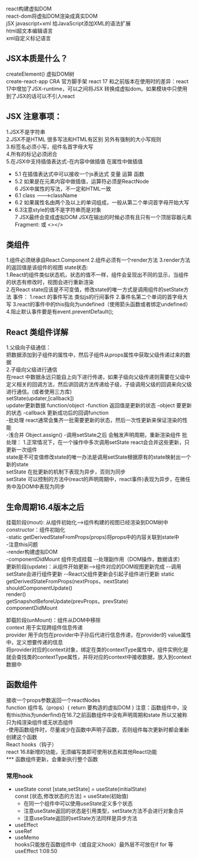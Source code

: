 <!-- 倒序 -->
react构建虚拟DOM  
react-dom将虚拟DOM渲染成真实DOM  
jSX javascript+xml 给JavaScript添加XML的语法扩展  
html超文本编辑语言  
xml自定义标记语言
## JSX本质是什么？
createElement()  虚拟DOM树  
create-react-app CRA 官方脚手架
react 17 和之前版本在使用时的差异：react 17中增加了JSX-runtime，可以之间将JSX 转换成虚拟dom。如果模块中只使用到了JSX的话可以不引人react
## JSX 注意事项：
1.JSX不是字符串  
2.JSX不是HTML 很多写法和HTML有区别 另外有强制的大小写规则  
3.标签名必须小写，组件名首字母大写  
4.所有的标记必须闭合  
5.在JSX中支持插值表达式-在内容中做插值 在属性中做插值  
- 5.1  在插值表达式中可以接收一个js表达式 变量 运算 函数
- 5.2  如果是在元素内容中做插值，运算符必须是ReactNode  
6 JSX中属性的写法，不一定和HTML一致  
- 6.1 class --->className  
- 6.2 如果属性名由两个及以上的单词组成，一般从第二个单词首字母开始大写
- 6.3注意style的值不是字符串而是对象  
7 JSX最终会变成虚拟DOM JSX在输出的时候必须有且只有一个顶层容器元素 Fragment:<Fragment></Fragment>  或 <></>  
## 类组件  
1.组件必须继承自React.Component
2.组件必须有一个render方法
3.render方法的返回值是该组件的视图
 state状态:  
 1.React的组件类似状态机，状态的值不一样，组件会呈现出不同的显示，当组件的状态有修改时，视图会进行重新渲染  
 2.在React state应该是不可变值，修改state的唯一方式是调用组件的setState方法
 事件：
 1.react 的事件写法 类似js的行间事件
 2.事件名第二个单词的首字母大写
 3.react的事件中的this指向为undefined（使用箭头函数或者绑定undefined）
 4.阻止默认事件要是有event.preventDefault();  
## React 类组件详解
1.父级向子级通信：  
把数据添加到子组件的属性中，然后子组件从props属性中获取父级传递过来的数据  
2.子级向父级进行通信  
在react 中数据永远只能自上向下进行传递，如果子级向父级传递则需要在父级中定义相关的回调方法，然后讲回调方法传递给子级，子级调用父级的回调来向父级进行通信。(或者使用三方库)  
setState(updater,[callback])  
updater更新数据 function/object
-function  返回值是更新的状态
-object 要更新的状态
-callback 更新成功后的回调function  
-批处理 react通常会集齐一批需要更新的状态，然后一次性更新来保证渲染的性能  
-浅合并 Object.assign()
-调用setState之后 会触发声明周期，重新渲染组件
批处理：
1.正常情况下，在一个操作中多次调用setState react会合并这些更新，只更新一次组件  
state是不可变值修改state的唯一办法是调用setState根据原有的state映射出一个新的state  
setState 在批更新的机制下表现为异步，否则为同步  
setState 可以控制的方法中(react的声明周期中，react事件)表现为异步，在微任务中及DOM中表现为同步 
## 生命周期16.4版本之后  
挂载阶段(mout):  从组件初始化-->组件构建的视图已经渲染到DOM树中  
constructor：组件初始化  
  -static getDerivedStateFromProps(props)将props中的内容关联到state中  
  -注意this问题  
  -render构建虚拟DOM  
  -componentDidMount 组件完成挂载 
   --处理副作用（DOM操作，数据请求）  
更新阶段(update)：从组件开始更新-->组件对应的DOM视图更新完成
    --调用setState会进行组件更新
    --React父组件更新会引起子组件进行更新 
    static getDerivedStateFromProps(nextProps，nextState)  
    shouldComponentUpdate()  
    render()  
    getSnapshotBeforeUpdate(prevProps，prevState)  
    componentDidMount  

卸载阶段(unMount)：组件从DOM中移除  
context 用于实现跨组件信息传递  
provider 用于向包在provider中子孙后代进行信息传递，在provider的 value属性中，定义想要传递的信息  
将provider对应的context对象，绑定在类的contextType属性中，组件实例化是就会查找类的contextType属性，并将对应的context中接收数据，放入到context数据中  
## 函数组件  
接收一个props参数返回一个reactNodes  
function 组件名（props）{
    return 要构造的虚拟DOM
} 注意：函数组件中，没有this(this为underfind)在16.7之前函数组件中没有声明周期和state 所以又被称只为纯渲染组件或无状态组件  
-使用函数组件时，尽量减少在函数中声明子函数，否则组件每次更新时都会重新创建这个函数  
React hooks（钩子）  
react 16.8新增的功能，无须编写类即可使用状态和其他React功能   
*** 函数组件更新，会重新执行整个函数  
### 常用hook
- useState
  const [state,setState] = useState(initialState)  
  const [状态,修改状态的方法] = useState(初始值)
  - 在同一个组件中可以使用useState定义多个状态
  - 注意useState返回的状态是引用类型，setState方法不会进行对象合并
  - 注意useState返回的setState方法同样是异步方法
- useEffect
- useRef
- useMemo  
hooks只能放在函数组件中（或自定义hook）最外层不可放在if for 等  
useEffect 1:08:50